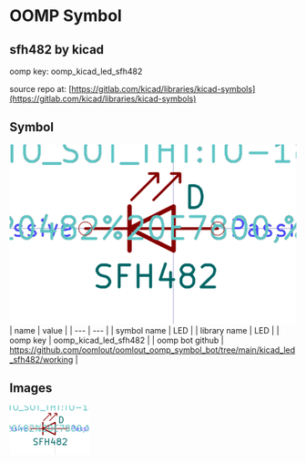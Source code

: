 # OOMP Symbol  
## sfh482  by kicad  
  
oomp key: oomp_kicad_led_sfh482  
  
source repo at: [https://gitlab.com/kicad/libraries/kicad-symbols](https://gitlab.com/kicad/libraries/kicad-symbols)  
## Symbol  
  
[![working.png](working_600.png)](working.png)  
| name | value | 
| --- | --- | 
| symbol name | LED | 
| library name | LED | 
| oomp key | oomp_kicad_led_sfh482 | 
| oomp bot github | https://github.com/oomlout/oomlout_oomp_symbol_bot/tree/main/kicad_led_sfh482/working | 
## Images  
  
[![working.png](working_140.png)](working.png)  

